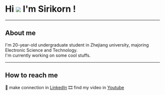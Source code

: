 # Hi ![](https://img1.picmix.com/output/stamp/normal/7/5/5/3/903557_caef3.gif) I'm Sirikorn !
-------------
## About me

I'm 20-year-old undergraduate student in Zhejiang university, majoring Electronic Science and Technology.  
I'm currently working on some cool stuffs.

-------------

## How to reach me
🤝 make connection in [LinkedIn](https://www.linkedin.com/in/sirikorn-740341231/overlay/about-this-profile/?lipi=urn%3Ali%3Apage%3Ad_flagship3_profile_view_base%3BynIBWArLQU2bWJu3YMdSqg%3D%3D)
🎞 find my video in [Youtube](https://www.youtube.com/@wanderfromley)
